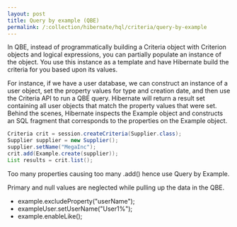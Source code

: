 ```yaml
---
layout: post
title: Query by example (QBE)
permalink: /:collection/hibernate/hql/criteria/query-by-example
---
```


In QBE, instead of programmatically building a Criteria object with Criterion objects and logical expressions, you can partially populate an instance of the object. You use this instance as a template and have Hibernate build the criteria for you based upon its values. 

For instance, if we have a user database, we can construct an instance of a user object, set the property values for type and creation date, and then use the Criteria API to run a QBE query. Hibernate will return a result set containing all user objects that match the property values that were set. Behind the scenes, Hibernate inspects the Example object and constructs an SQL fragment that corresponds to the properties on the Example object.

```java
Criteria crit = session.createCriteria(Supplier.class);
Supplier supplier = new Supplier();
supplier.setName("MegaInc");
crit.add(Example.create(supplier));
List results = crit.list();
```

Too many properties causing too many .add() hence use Query by Example.

Primary and null values are neglected while pulling up the data in the QBE.
- example.excludeProperty("userName");
- exampleUser.setUserName("User1%");
- example.enableLike();
